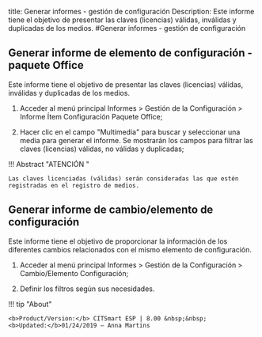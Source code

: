 title: Generar informes - gestión de configuración
Description: Este informe tiene el objetivo de presentar las claves (licencias) válidas, inválidas y duplicadas de los medios.
#Generar informes - gestión de configuración


Generar informe de elemento de configuración - paquete Office
-----------------------------------------------------------------

Este informe tiene el objetivo de presentar las claves (licencias) válidas,
inválidas y duplicadas de los medios.

1.  Acceder al menú principal Informes \> Gestión de la Configuración \> Informe
    Ítem Configuración Paquete Office;

2.  Hacer clic en el campo "Multimedia" para buscar y seleccionar una media para
    generar el informe. Se mostrarán los campos para filtrar las claves
    (licencias) válidas, no válidas y duplicadas;

!!! Abstract "ATENCIÓN "

    Las claves licenciadas (válidas) serán consideradas las que estén
    registradas en el registro de medios.

Generar informe de cambio/elemento de configuración
-------------------------------------------------------

Este informe tiene el objetivo de proporcionar la información de los diferentes
cambios relacionados con el mismo elemento de configuración.

1.  Acceder al menú principal Informes \> Gestión de la Configuración \>
    Cambio/Elemento Configuración;

2.  Definir los filtros según sus necesidades.



!!! tip "About"

    <b>Product/Version:</b> CITSmart ESP | 8.00 &nbsp;&nbsp;
    <b>Updated:</b>01/24/2019 – Anna Martins
